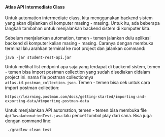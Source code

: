 #### Atlas API Intermediate Class

Untuk automation intermediate class, kita menggunakan backend sistem yang akan dijalankan di komputer masing - masing. Untuk itu, ada beberapa langkah tambahan untuk menjalankan backend sistem di komputer kita.

Sebelum menjalankan automation, temen - temen jalankan dulu aplikasi backend di komputer kalian masing - masing. Caranya dengan membuka terminal lalu arahkan terminal ke root project dan jalankan command:

`java -jar student-rest-api.jar`

Untuk melihat list endpoint apa saja yang terdapat di backend sistem, temen - temen bisa import postman collection yang sudah disediakan didalam project ini. nama file postman collectionnya `atlas.id.postman_collection.json`. Temen - temen bisa cek untuk cara import postman collection:
 
 `https://learning.postman.com/docs/getting-started/importing-and-exporting-data/#importing-postman-data`
 
 Untuk menjalankan API automation, temen - temen bisa membuka file `ApiJavaAutomationTest.java` lalu pencet tombol play dari sana. Bisa juga dengan command line:
 
 ` ./gradlew clean test`    
 
 
